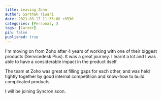 ```yaml
---
title: Leaving Zoho
author: Sarthak Tiwari
date: 2021-03-17 11:35:00 +0530
categories: [Personal, ]
tags: [Career]
pin: false
published: true
---
```


I'm moving on from Zoho after 4 years of working with one of their biggest products (Servicedesk Plus). It was a great journey. I learnt a lot and I was able to have a considerable impact in the product itself.

The team at Zoho was great at filling gaps for each other, and was held tightly together by good internal competitiion and know-how to build complicated products.

I will be joining Syncron soon.